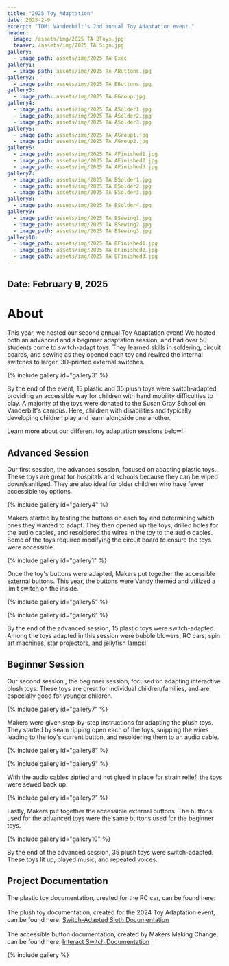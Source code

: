 ```yaml
---
title: "2025 Toy Adaptation"
date: 2025-2-9
excerpt: "TOM: Vanderbilt's 2nd annual Toy Adaptation event."
header:
  image: /assets/img/2025 TA BToys.jpg
  teaser: /assets/img/2025 TA Sign.jpg
gallery:
  - image_path: assets/img/2025 TA Exec
gallery1:
  - image_path: assets/img/2025 TA AButtons.jpg
gallery2:
  - image_path: assets/img/2025 TA BButtons.jpg
gallery3:
  - image_path: assets/img/2025 TA BGroup.jpg
gallery4:
  - image_path: assets/img/2025 TA ASolder1.jpg
  - image_path: assets/img/2025 TA ASolder2.jpg
  - image_path: assets/img/2025 TA ASolder3.jpg
gallery5:
  - image_path: assets/img/2025 TA AGroup1.jpg
  - image_path: assets/img/2025 TA AGroup2.jpg
gallery6:
  - image_path: assets/img/2025 TA AFinished1.jpg
  - image_path: assets/img/2025 TA AFinished2.jpg
  - image_path: assets/img/2025 TA AFinished3.jpg
gallery7:
  - image_path: assets/img/2025 TA BSolder1.jpg
  - image_path: assets/img/2025 TA BSolder2.jpg
  - image_path: assets/img/2025 TA BSolder3.jpg
gallery8:
  - image_path: assets/img/2025 TA BSolder4.jpg
gallery9:
  - image_path: assets/img/2025 TA BSewing1.jpg
  - image_path: assets/img/2025 TA BSewing2.jpg
  - image_path: assets/img/2025 TA BSewing3.jpg
gallery10:
  - image_path: assets/img/2025 TA BFinished1.jpg
  - image_path: assets/img/2025 TA BFinished2.jpg
  - image_path: assets/img/2025 TA BFinished3.jpg
---
```


## Date: February 9, 2025<br>

# About

This year, we hosted our second annual Toy Adaptation event! We hosted both an advanced and a beginner adaptation session, and had over 50 students come to switch-adapt toys. They learned skills in soldering, circuit boards, and sewing as they opened each toy and rewired the internal switches to larger, 3D-printed external switches.

{% include gallery id="gallery3" %}

By the end of the event, 15 plastic and 35 plush toys were switch-adapted, providing an accessible way for children with hand mobility difficulties to play. A majority of the toys were donated to the Susan Gray School on Vanderbilt's campus. Here, children with disabilities and typically developing children play and learn alongside one another.<br>

Learn more about our different toy adaptation sessions below!


## Advanced Session

Our first session, the advanced session, focused on adapting plastic toys. These toys are great for hospitals and schools because they can be wiped down/sanitized. They are also ideal for older children who have fewer accessible toy options.

{% include gallery id="gallery4" %}

Makers started by testing the buttons on each toy and determining which ones they wanted to adapt. They then opened up the toys, drilled holes for the audio cables, and resoldered the wires in the toy to the audio cables. Some of the toys required modifying the circuit board to ensure the toys were accessible.

{% include gallery id="gallery1" %}

Once the toy's buttons were adapted, Makers put together the accessible external buttons. This year, the buttons were Vandy themed and utilized a limit switch on the inside.

{% include gallery id="gallery5" %}

{% include gallery id="gallery6" %}

By the end of the advanced session, 15 plastic toys were switch-adapted. Among the toys adapted in this session were bubble blowers, RC cars, spin art machines, star projectors, and jellyfish lamps!


## Beginner Session

Our second session , the beginner session, focused on adapting interactive plush toys. These toys are great for individual children/families, and are especially good for younger children.

{% include gallery id="gallery7" %}

Makers were given step-by-step instructions for adapting the plush toys. They started by seam ripping open each of the toys, snipping the wires leading to the toy's current button, and resoldering them to an audio cable.

{% include gallery id="gallery8" %}

{% include gallery id="gallery9" %}

With the audio cables ziptied and hot glued in place for strain relief, the toys were sewed back up.

{% include gallery id="gallery2" %}

Lastly, Makers put together the accessible external buttons. The buttons used for the advanced toys were the same buttons used for the beginner toys. 

{% include gallery id="gallery10" %}

By the end of the advanced session, 35 plush toys were switch-adapted. These toys lit up, played music, and repeated voices. 

## Project Documentation

The plastic toy documentation, created for the RC car, can be found here: []()<br><br>
The plush toy documentation, created for the 2024 Toy Adaptation event, can be found here: [Switch-Adapted Sloth Documentation](https://tomglobal.org/project?id=65c53714f89bc4648f7d7c38)<br><br>
The accessible button documentation, created by Makers Making Change, can be found here: [Interact Switch Documentation](https://www.makersmakingchange.com/s/product/interact-switch/01tJR000000698vYAA)

{% include gallery %}

